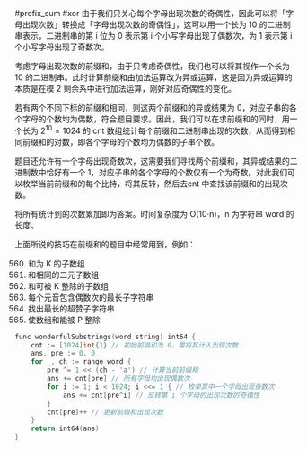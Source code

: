 #prefix_sum
#xor
由于我们只关心每个字母出现次数的奇偶性，因此可以将「字母出现次数」转换成「字母出现次数的奇偶性」，这可以用一个长为 10 的二进制串表示，二进制串的第 i 位为 0 表示第 i 个小写字母出现了偶数次，为 1 表示第 i 个小写字母出现了奇数次。

考虑字母出现次数的前缀和，由于只考虑奇偶性，我们也可以将其视作一个长为 10 的二进制串。此时计算前缀和由加法运算改为异或运算，这是因为异或运算的本质是在模 2 剩余系中进行加法运算，刚好对应奇偶性的变化。

若有两个不同下标的前缀和相同，则这两个前缀和的异或结果为 0，对应子串的各个字母的个数均为偶数，符合题目要求。因此，我们可以在求前缀和的同时，用一个长为 $2^{10}=1024$ 的 cnt 数组统计每个前缀和二进制串出现的次数，从而得到相同前缀和的对数，即各个字母的个数均为偶数的子串个数。

题目还允许有一个字母出现奇数次，这需要我们寻找两个前缀和，其异或结果的二进制数中恰好有一个 1，对应子串的各个字母的个数仅有一个为奇数。对此我们可以枚举当前前缀和的每个比特，将其反转，然后去cnt 中查找该前缀和的出现次数。

将所有统计到的次数累加即为答案。时间复杂度为 O(10⋅n)，n 为字符串 word 的长度。

上面所说的技巧在前缀和的题目中经常用到，例如：

560. 和为 K 的子数组
930. 和相同的二元子数组
974. 和可被 K 整除的子数组
1371. 每个元音包含偶数次的最长子字符串
1542. 找出最长的超赞子字符串
1590. 使数组和能被 P 整除

```cpp
func wonderfulSubstrings(word string) int64 {
	cnt := [1024]int{1} // 初始前缀和为 0，需将其计入出现次数
	ans, pre := 0, 0
	for _, ch := range word {
		pre ^= 1 << (ch - 'a') // 计算当前前缀和
		ans += cnt[pre] // 所有字母均出现偶数次
		for i := 1; i < 1024; i <<= 1 { // 枚举其中一个字母出现奇数次
			ans += cnt[pre^i] // 反转第 i 个字母的出现次数的奇偶性
		}
		cnt[pre]++ // 更新前缀和出现次数
	}
	return int64(ans)
}
```